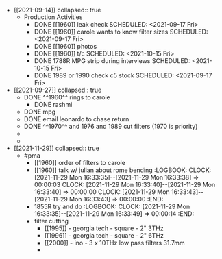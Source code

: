 - [[2021-09-14]]
  collapsed:: true
	- Production Activities
		- DONE [[1960]] leak check
		  SCHEDULED: <2021-09-17 Fri>
		- DONE [[1960]] carole wants to know filter sizes
		  SCHEDULED: <2021-09-17 Fri>
		- DONE [[1960]] photos
		- DONE [[1960]] t/c
		  SCHEDULED: <2021-10-15 Fri>
		- DONE 1788R MPG strip during interviews
		  SCHEDULED: <2021-10-15 Fri>
		- DONE 1989 or 1990 check c5 stock
		  SCHEDULED: <2021-09-17 Fri>
- [[2021-09-27]]
  collapsed:: true
	- DONE ^^1960^^ rings to carole
		- DONE rashmi
	- DONE mpg
	- DONE email leonardo to chase return
	- DONE ^^1970^^ and 1976 and 1989 cut filters (1970 is priority)
	-
	-
- [[2021-11-29]]
  collapsed:: true
	- #pma
		- [[1960]] order of filters to carole
		- [[1960]] talk w/ julian about rome bending
		  :LOGBOOK:
		  CLOCK: [2021-11-29 Mon 16:33:35]--[2021-11-29 Mon 16:33:38] =>  00:00:03
		  CLOCK: [2021-11-29 Mon 16:33:40]--[2021-11-29 Mon 16:33:40] =>  00:00:00
		  CLOCK: [2021-11-29 Mon 16:33:43]--[2021-11-29 Mon 16:33:43] =>  00:00:00
		  :END:
		- 1855R try and do
		  :LOGBOOK:
		  CLOCK: [2021-11-29 Mon 16:33:35]--[2021-11-29 Mon 16:33:49] =>  00:00:14
		  :END:
		- filter cutting
			- [[1995]] - georgia tech - square - 2" 3THz
			- [[1996]] - georgia tech - square - 2" 6THz
			- [[2000]] - ino - 3 x 10THz low pass filters  31.7mm
			-
